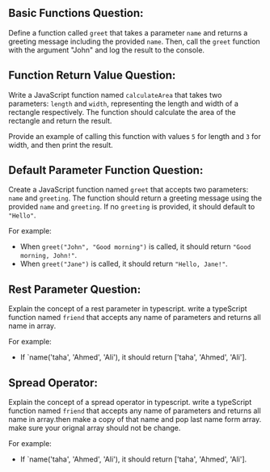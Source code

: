 ## Basic Functions Question:

Define a function called `greet` that takes a parameter `name` and returns a greeting message including the provided `name`. Then, call the `greet` function with the argument "John" and log the result to the console.


## Function Return Value Question:

Write a JavaScript function named `calculateArea` that takes two parameters: `length` and `width`, representing the length and width of a rectangle respectively. The function should calculate the area of the rectangle and return the result. 

Provide an example of calling this function with values `5` for length and `3` for width, and then print the result.


## Default Parameter Function Question:

Create a JavaScript function named `greet` that accepts two parameters: `name` and `greeting`. The function should return a greeting message using the provided `name` and `greeting`. If no `greeting` is provided, it should default to `"Hello"`. 

For example:
- When `greet("John", "Good morning")` is called, it should return `"Good morning, John!"`.
- When `greet("Jane")` is called, it should return `"Hello, Jane!"`.


## Rest Parameter Question:

Explain the concept of a rest parameter in typescript. write a typeScript function named `friend` that accepts any name of parameters and returns all name in array.

For example:
- If `name('taha', 'Ahmed', 'Ali'), it should return ['taha', 'Ahmed', 'Ali'].


## Spread Operator:

Explain the concept of a spread operator in typescript. write a typeScript function named `friend` that accepts any name of parameters and returns all name in array.then make a copy of that name and pop last name form array. make sure your orignal array should not be change.

For example:
- If `name('taha', 'Ahmed', 'Ali'), it should return ['taha', 'Ahmed', 'Ali'].


